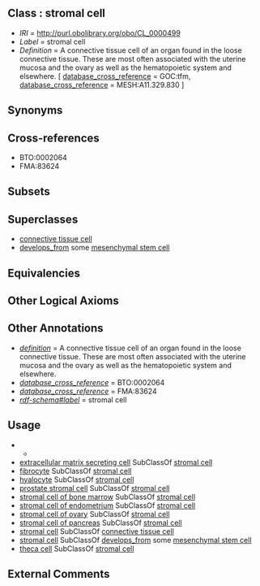
## Class : stromal cell

 * *IRI* = http://purl.obolibrary.org/obo/CL_0000499
 * *Label* = stromal cell
 * *Definition* = A connective tissue cell of an organ found in the loose connective tissue. These are most often associated with the uterine mucosa and the ovary as well as the hematopoietic system and elsewhere. [ [database_cross_reference](../../ef/oboInOwl#hasDbXref.md) = GOC:tfm, [database_cross_reference](../../ef/oboInOwl#hasDbXref.md) = MESH:A11.329.830 ]

## Synonyms


## Cross-references

 * BTO:0002064
 * FMA:83624

## Subsets


## Superclasses

 * [connective tissue cell](../../CL/20/CL_0002320.md)
 * [develops_from](../../RO/02/RO_0002202.md) some [mesenchymal stem cell](../../CL/34/CL_0000134.md)

## Equivalencies


## Other Logical Axioms


## Other Annotations

 * *[definition](../../IAO/15/IAO_0000115.md)* = A connective tissue cell of an organ found in the loose connective tissue. These are most often associated with the uterine mucosa and the ovary as well as the hematopoietic system and elsewhere.
 * *[database_cross_reference](../../ef/oboInOwl#hasDbXref.md)* = BTO:0002064
 * *[database_cross_reference](../../ef/oboInOwl#hasDbXref.md)* = FMA:83624
 * *[rdf-schema#label](../../el/rdf-schema#label.md)* = stromal cell

## Usage

 * -
 * [extracellular matrix secreting cell](../../CL/27/CL_0000327.md) SubClassOf [stromal cell](../../CL/99/CL_0000499.md)
 * [fibrocyte](../../CL/35/CL_0000135.md) SubClassOf [stromal cell](../../CL/99/CL_0000499.md)
 * [hyalocyte](../../CL/42/CL_0000142.md) SubClassOf [stromal cell](../../CL/99/CL_0000499.md)
 * [prostate stromal cell](../../CL/22/CL_0002622.md) SubClassOf [stromal cell](../../CL/99/CL_0000499.md)
 * [stromal cell of bone marrow](../../CL/01/CL_0010001.md) SubClassOf [stromal cell](../../CL/99/CL_0000499.md)
 * [stromal cell of endometrium](../../CL/55/CL_0002255.md) SubClassOf [stromal cell](../../CL/99/CL_0000499.md)
 * [stromal cell of ovary](../../CL/32/CL_0002132.md) SubClassOf [stromal cell](../../CL/99/CL_0000499.md)
 * [stromal cell of pancreas](../../CL/74/CL_0002574.md) SubClassOf [stromal cell](../../CL/99/CL_0000499.md)
 * [stromal cell](../../CL/99/CL_0000499.md) SubClassOf [connective tissue cell](../../CL/20/CL_0002320.md)
 * [stromal cell](../../CL/99/CL_0000499.md) SubClassOf [develops_from](../../RO/02/RO_0002202.md) some [mesenchymal stem cell](../../CL/34/CL_0000134.md)
 * [theca cell](../../CL/03/CL_0000503.md) SubClassOf [stromal cell](../../CL/99/CL_0000499.md)

## External Comments


